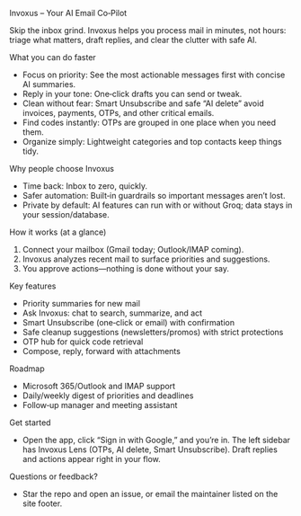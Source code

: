 Invoxus – Your AI Email Co‑Pilot

Skip the inbox grind. Invoxus helps you process mail in minutes, not hours: triage what matters, draft replies, and clear the clutter with safe AI.

What you can do faster
- Focus on priority: See the most actionable messages first with concise AI summaries.
- Reply in your tone: One‑click drafts you can send or tweak.
- Clean without fear: Smart Unsubscribe and safe “AI delete” avoid invoices, payments, OTPs, and other critical emails.
- Find codes instantly: OTPs are grouped in one place when you need them.
- Organize simply: Lightweight categories and top contacts keep things tidy.

Why people choose Invoxus
- Time back: Inbox to zero, quickly.
- Safer automation: Built‑in guardrails so important messages aren’t lost.
- Private by default: AI features can run with or without Groq; data stays in your session/database.

How it works (at a glance)
1) Connect your mailbox (Gmail today; Outlook/IMAP coming).
2) Invoxus analyzes recent mail to surface priorities and suggestions.
3) You approve actions—nothing is done without your say.

Key features
- Priority summaries for new mail
- Ask Invoxus: chat to search, summarize, and act
- Smart Unsubscribe (one‑click or email) with confirmation
- Safe cleanup suggestions (newsletters/promos) with strict protections
- OTP hub for quick code retrieval
- Compose, reply, forward with attachments

Roadmap
- Microsoft 365/Outlook and IMAP support
- Daily/weekly digest of priorities and deadlines
- Follow‑up manager and meeting assistant

Get started
- Open the app, click “Sign in with Google,” and you’re in. The left sidebar has Invoxus Lens (OTPs, AI delete, Smart Unsubscribe). Draft replies and actions appear right in your flow.

Questions or feedback?
- Star the repo and open an issue, or email the maintainer listed on the site footer.


